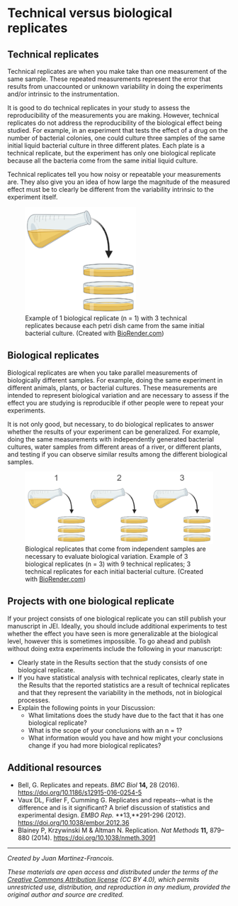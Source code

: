 # Technical versus biological replicates



## Technical replicates

Technical replicates are when you make take than one measurement of the same sample. These repeated measurements represent the error that results from unaccounted or unknown variability in doing the experiments and/or intrinsic to the instrumentation. 

It is good to do technical replicates in your study to assess the reproducibility of the measurements you are making. However, technical replicates do not address the reproducibility of the biological effect being studied. For example, in an experiment that tests the effect of a drug on the number of bacterial colonies, one could culture three samples of the same initial liquid bacterial culture in three different plates. Each plate is a technical replicate, but the experiment has only one biological replicate because all the bacteria come from the same initial liquid culture. 

Technical replicates tell you how noisy or repeatable your measurements are. They also give you an idea of how large the magnitude of the measured effect must be to clearly be different from the variability intrinsic to the experiment itself.

<figure>
    <img src="assets/tech-replicates.png"
         width="250"
         alt="Technical replicates example">
    <figcaption>Example of 1 biological replicate (n = 1) with 3 technical replicates because each petri dish came from the same initial bacterial culture. (Created with <a href="https://biorender.com">BioRender.com</a>)</figcaption>
</figure>



## Biological replicates

Biological replicates are when you take parallel measurements of biologically different samples. For example, doing the same experiment in different animals, plants, or bacterial cultures. These measurements are intended to represent biological variation and are necessary to assess if the effect you are studying is reproducible if other people were to repeat your experiments.

It is not only good, but necessary, to do biological replicates to answer whether the results of your experiment can be generalized. For example, doing the same measurements with independently generated bacterial cultures, water samples from different areas of a river, or different plants, and testing if you can observe similar results among the different biological samples.



<figure>
    <img src="assets/bio-replicates.png"
         width="600"
         alt="Biological replicates example">
    <figcaption>Biological replicates that come from independent samples are necessary to evaluate biological variation. Example of 3 biological replicates (n = 3) with 9 technical replicates; 3 technical replicates for each initial bacterial culture. (Created with <a href="https://biorender.com">BioRender.com</a>)</figcaption>
</figure>


## Projects with one biological replicate

If your project consists of one biological replicate you can still publish your manuscript in JEI. Ideally, you should include additional experiments to test whether the effect you have seen is more generalizable at the biological level, however this is sometimes impossible. To go ahead and publish without doing extra experiments include the following in your manuscript:

- Clearly state in the Results section that the study consists of one biological replicate.
- If you have statistical analysis with technical replicates, clearly state in the Results that the reported statistics are a result of technical replicates and that they represent the variability in the methods, not in biological processes.
- Explain the following points in your Discussion:
  - What limitations does the study have due to the fact that it has one biological replicate?
  - What is the scope of your conclusions with an n = 1?
  - What information would you have and how might your conclusions change if you had more biological replicates?



## Additional resources
- Bell, G. Replicates and repeats. *BMC Biol* **14,** 28 (2016). https://doi.org/10.1186/s12915-016-0254-5
- Vaux DL, Fidler F, Cumming G. Replicates and repeats--what is the difference and is it significant? A brief discussion of statistics and experimental design. *EMBO Rep.* **13,**291-296 (2012). https://doi.org/10.1038/embor.2012.36
- Blainey P, Krzywinski M & Altman N.  Replication. *Nat Methods* **11,** 879–880 (2014). https://doi.org/10.1038/nmeth.3091


---
*Created by Juan Martinez-Francois.*

*These materials are open access and distributed under the terms of the [Creative Commons Attribution license](https://creativecommons.org/licenses/by/4.0/) (CC BY 4.0), which permits unrestricted use, distribution, and reproduction in any medium, provided the original author and source are credited.*

